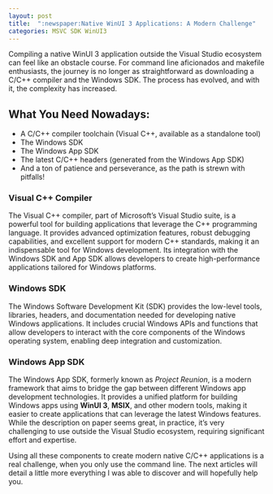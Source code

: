 ```yaml
---
layout: post
title:  ":newspaper:Native WinUI 3 Applications: A Modern Challenge"
categories: MSVC SDK WinUI3
---
```


Compiling a native WinUI 3 application outside the Visual Studio ecosystem can feel like an obstacle course. For command line aficionados and makefile enthusiasts, the journey is no longer as straightforward as downloading a C/C++ compiler and the Windows SDK. The process has evolved, and with it, the complexity has increased.

## What You Need Nowadays:

- A C/C++ compiler toolchain (Visual C++, available as a standalone tool)
- The Windows SDK
- The Windows App SDK
- The latest C/C++ headers (generated from the Windows App SDK)
- And a ton of patience and perseverance, as the path is strewn with pitfalls!

### Visual C++ Compiler
The Visual C++ compiler, part of Microsoft’s Visual Studio suite, is a powerful tool for building applications that leverage the C++ programming language.
It provides advanced optimization features, robust debugging capabilities, and excellent support for modern C++ standards, making it an indispensable tool for Windows development. 
Its integration with the Windows SDK and App SDK allows developers to create high-performance applications tailored for Windows platforms.

### Windows SDK
The Windows Software Development Kit (SDK) provides the low-level tools, libraries, headers, and documentation needed for developing native Windows applications.
It includes crucial Windows APIs and functions that allow developers to interact with the core components of the Windows operating system, enabling deep integration and customization.

### Windows App SDK
The Windows App SDK, formerly known as *Project Reunion*, is a modern framework that aims to bridge the gap between different Windows app development technologies.
It provides a unified platform for building Windows apps using **WinUI 3**, **MSIX**, and other modern tools, making it easier to create applications that can leverage the latest Windows features.
While the description on paper seems great, in practice, it’s very challenging to use outside the Visual Studio ecosystem, requiring significant effort and expertise.

Using all these components to create modern native C/C++ applications is a real challenge, when you only use the command line.
The next articles will detail a little more everything I was able to discover and will hopefully help you.
